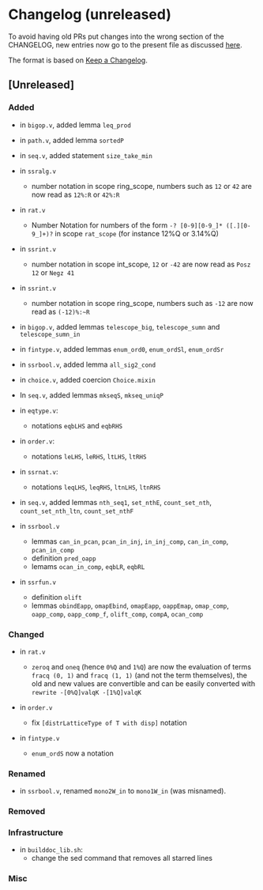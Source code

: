 # Changelog (unreleased)

To avoid having old PRs put changes into the wrong section of the CHANGELOG,
new entries now go to the present file as discussed
[here](https://github.com/math-comp/math-comp/wiki/Agenda-of-the-April-23rd-2019-meeting-9h30-to-12h30#avoiding-issues-with-changelog).

The format is based on [Keep a Changelog](https://keepachangelog.com/en/1.0.0/).

## [Unreleased]

### Added

- in `bigop.v`, added lemma `leq_prod`
- in `path.v`, added lemma `sortedP`
- in `seq.v`, added statement `size_take_min`

- in `ssralg.v`
  + number notation in scope ring_scope, numbers such as `12` or `42`
    are now read as `12%:R` or `42%:R`

- in `rat.v`
  + Number Notation for numbers of the form `-? [0-9][0-9_]* ([.][0-9_]+)?`
    in scope `rat_scope` (for instance 12%Q or 3.14%Q)

- in `ssrint.v`
  + number notation in scope int_scope, `12` or `-42`
    are now read as `Posz 12` or `Negz 41`

- in `ssrint.v`
  + number notation in scope ring_scope, numbers such as `-12` are now
    read as `(-12)%:~R`

- in `bigop.v`, added lemmas `telescope_big`, `telescope_sumn` and `telescope_sumn_in`

- in `fintype.v`, added lemmas `enum_ord0`, `enum_ordSl`, `enum_ordSr`

- in `ssrbool.v`, added lemma `all_sig2_cond`
- in `choice.v`, added coercion `Choice.mixin`
- In `seq.v`, added lemmas `mkseqS`, `mkseq_uniqP`
- in `eqtype.v`:
  + notations `eqbLHS` and `eqbRHS`

- in `order.v`:
  + notations `leLHS`, `leRHS`, `ltLHS`, `ltRHS`

- in `ssrnat.v`:
  + notations `leqLHS`, `leqRHS`, `ltnLHS`, `ltnRHS`

- in `seq.v`, added lemmas `nth_seq1`, `set_nthE`, `count_set_nth`,
  `count_set_nth_ltn`, `count_set_nthF`
- in `ssrbool.v`
  + lemmas `can_in_pcan`, `pcan_in_inj`, `in_inj_comp`, `can_in_comp`, `pcan_in_comp`
  + definition `pred_oapp`
  + lemams `ocan_in_comp`, `eqbLR`, `eqbRL`

- in `ssrfun.v`
  + definition `olift`
  + lemmas `obindEapp`, `omapEbind`, `omapEapp`, `oappEmap`, `omap_comp`,
    `oapp_comp`, `oapp_comp_f`, `olift_comp`, `compA`, `ocan_comp`

### Changed

- in `rat.v`
  + `zeroq` and `oneq` (hence `0%Q` and `1%Q`) are now the evaluation
    of terms `fracq (0, 1)` and `fracq (1, 1)` (and not the term
    themselves), the old and new values are convertible and can be
    easily converted with `rewrite -[0%Q]valqK -[1%Q]valqK`

- in `order.v`
  + fix `[distrLatticeType of T with disp]` notation

- in `fintype.v`
  + `enum_ordS` now a notation

### Renamed

- in `ssrbool.v`, renamed `mono2W_in` to `mono1W_in` (was misnamed).

### Removed

### Infrastructure

- in `builddoc_lib.sh`:
  + change the sed command that removes all starred lines

### Misc
